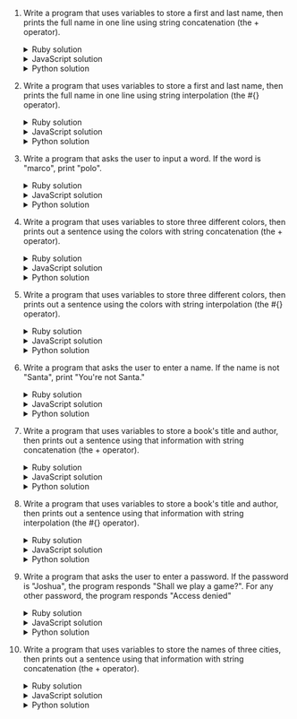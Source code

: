 1. Write a program that uses variables to store a first and last name, then prints the full name in one line using string concatenation (the + operator).
    <details><summary>Ruby solution</summary>

    ```ruby
    first_name = "Grace"
    last_name = "Hopper"
    p first_name + " " + last_name
    ```
    </details>

    <details><summary>JavaScript solution</summary>

    ```js
    var firstName = "Grace";
    var lastName = "Hopper";
    console.log(firstName + " " + lastName);
    ```
    </details>
    
    <details><summary>Python solution</summary>

    ```python
    first_name = "Grace"
    last_name = "Hopper"
    print(first_name + " " + last_name)
    ```
    </details>

2. Write a program that uses variables to store a first and last name, then prints the full name in one line using string interpolation (the #{} operator).
    <details><summary>Ruby solution</summary>

    ```ruby
    first_name = "Beyonce"
    last_name = "Knowles"
    p "#{first_name} #{last_name}"
    ```
    </details>

    <details><summary>JavaScript solution</summary>

    ```js
    var firstName = "Beyonce";
    var lastName = "Knowles";
    console.log(`${firstName} ${lastName}`);
    ```
    </details>
    
    <details><summary>Python solution</summary>

    ```python
    first_name = "Beyonce"
    last_name = "Knowles"
    print(f"{first_name} {last_name}")
    ```
    </details>

3. Write a program that asks the user to input a word. If the word is "marco", print "polo".
    <details><summary>Ruby solution</summary>

    ```ruby
    puts "Enter a word: "
    word = gets.chomp
    if word == "marco"
      puts "polo"
    end
    ```
    </details>

    <details><summary>JavaScript solution</summary>

    ```js
    var word = window.prompt("Enter a word:");
    if (word === "marco") {
      console.log("polo");
    }
    ```
    </details>
    
    <details><summary>Python solution</summary>

    ```python
    word = input("Enter a word: ")
    if word == "marco":
        print("polo")
    ```
    </details>

4. Write a program that uses variables to store three different colors, then prints out a sentence using the colors with string concatenation (the + operator).
    <details><summary>Ruby solution</summary>

    ```ruby
    color1 = "red"
    color2 = "green"
    color3 = "blue"
    puts "My favorite colors are " + color1 + ", " + color2 + ", and " + color3 + "."
    ```
    </details>

    <details><summary>JavaScript solution</summary>

    ```js
    var color1 = "red";
    var color2 = "green";
    var color3 = "blue";
    console.log("My favorite colors are " + color1 + ", " + color2 + ", and " + color3 + ".");
    ```
    </details>
    
    <details><summary>Python solution</summary>

    ```python
    color1 = "red"
    color2 = "green"
    color3 = "blue"
    print("My favorite colors are " + color1 + ", " + color2 + ", and " + color3 + ".")
    ```
    </details>

5. Write a program that uses variables to store three different colors, then prints out a sentence using the colors with string interpolation (the #{} operator).
    <details><summary>Ruby solution</summary>

    ```ruby
    color1 = "red"
    color2 = "green"
    color3 = "blue"
    puts "My favorite colors are #{color1}, #{color2}, and #{color3}."
    ```
    </details>

    <details><summary>JavaScript solution</summary>

    ```js
    var color1 = "red";
    var color2 = "green";
    var color3 = "blue";
    console.log(`My favorite colors are ${color1}, ${color2}, and ${color3}.`);
    ```
    </details>
    
    <details><summary>Python solution</summary>

    ```python
    color1 = "red"
    color2 = "green"
    color3 = "blue"
    print(f"My favorite colors are {color1}, {color2}, and {color3}.")
    ```
    </details>

6. Write a program that asks the user to enter a name. If the name is not "Santa", print "You're not Santa."
    <details><summary>Ruby solution</summary>

    ```ruby
    puts "What is your name?"
    name = gets.chomp
    if name != "Santa"
      puts "You're not Santa."
    end
    ```
    </details>

    <details><summary>JavaScript solution</summary>

    ```js
    var name = window.prompt("What is your name?");
    if (name !== "Santa") {
      console.log("You're not Santa.");
    }
    ```
    </details>
    
    <details><summary>Python solution</summary>

    ```python
    name = input("What is your name?")
    if name != "Santa":
        print("You're not Santa.")
    ```
    </details>

7. Write a program that uses variables to store a book's title and author, then prints out a sentence using that information with string concatenation (the + operator).
    <details><summary>Ruby solution</summary>

    ```ruby
    book_title = "Practical Object-Oriented Design in Ruby"
    book_author = "Sandi Metz"
    puts "The author of " + book_title + " is " + book_author + "."
    ```
    </details>

    <details><summary>JavaScript solution</summary>

    ```js
    var bookTitle = "Practical Object-Oriented Design in Ruby";
    var bookAuthor = "Sandi Metz";
    console.log("The author of " + bookTitle + " is " + bookAuthor + ".");
    ```
    </details>
    
    <details><summary>Python solution</summary>

    ```python
    book_title = "Practical Object-Oriented Design in Ruby"
    book_author = "Sandi Metz"
    print("The author of " + book_title + " is " + book_author + ".")
    ```
    </details>

8. Write a program that uses variables to store a book's title and author, then prints out a sentence using that information with string interpolation (the #{} operator).
    <details><summary>Ruby solution</summary>

    ```ruby
    book_title = "Practical Object-Oriented Design in Ruby"
    book_author = "Sandi Metz"
    puts "The author of #{book_title} is #{book_author}."
    ```
    </details>

    <details><summary>JavaScript solution</summary>

    ```js
    var bookTitle = "Practical Object-Oriented Design in Ruby";
    var bookAuthor = "Sandi Metz";
    console.log(`The author of ${bookTitle} is ${bookAuthor}`);
    ```
    </details>
    
    <details><summary>Python solution</summary>

    ```python
    book_title = "Practical Object-Oriented Design in Ruby"
    book_author = "Sandi Metz"
    print(f"The author of {book_title} is {book_author}.")
    ```
    </details>

9. Write a program that asks the user to enter a password. If the password is "Joshua", the program responds "Shall we play a game?". For any other password, the program responds "Access denied"
    <details><summary>Ruby solution</summary>

    ```ruby
    puts "Enter the password: "
    password = gets.chomp
    if password == "Joshua"
      puts "Shall we play a game?"
    else
      puts "Access denied"
    end
    ```
    </details>

    <details><summary>JavaScript solution</summary>

    ```js
    var password = window.prompt("Enter the password: ");
    if (password === "Joshua") {
      console.log("Shall we play a game?");
    } else {
      console.log("Access denied");
    }
    ```
    </details>
    
    <details><summary>Python solution</summary>

    ```python
    password = input("Enter the password: ")
    if password == "Joshua":
        print("Shall we play a game?")
    else:
        print("Access denied")
    ```
    </details>

10. Write a program that uses variables to store the names of three cities, then prints out a sentence using that information with string concatenation (the + operator).
    <details><summary>Ruby solution</summary>

    ```ruby
    city1 = "Chicago"
    city2 = "New York"
    city3 = "San Francisco"
    puts city1 + ", " + city2 + ", and " + city3 + " are three major cities in the United States."
    ```
    </details>

    <details><summary>JavaScript solution</summary>

    ```js
    var city1 = "Chicago";
    var city2 = "New York";
    var city3 = "San Francisco";
    console.log(city1 + ", " + city2 + ", and " + city3 + " are three major cities in the United States.");
    ```
    </details>
    
    <details><summary>Python solution</summary>

    ```python
    city1 = "Chicago"
    city2 = "New York"
    city3 = "San Francisco"
    print(city1 + ", " + city2 + ", and " + city3 + " are three major cities in the United States.")
    ```
    </details>
